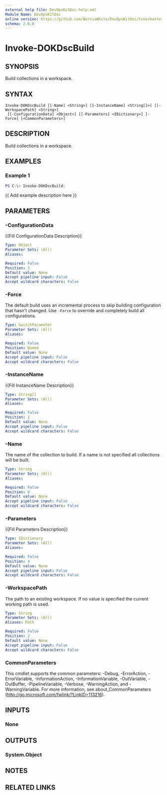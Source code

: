```yaml
---
external help file: DevOpsKitDsc-help.xml
Module Name: DevOpsKitDsc
online version: https://github.com/BernieWhite/DevOpsKitDsc/tree/master/docs/commands/en-US/Invoke-DOKDscBuild.md
schema: 2.0.0
---
```


# Invoke-DOKDscBuild

## SYNOPSIS

Build collections in a workspace.

## SYNTAX

```text
Invoke-DOKDscBuild [[-Name] <String>] [[-InstanceName] <String[]>] [[-WorkspacePath] <String>]
 [[-ConfigurationData] <Object>] [[-Parameters] <IDictionary>] [-Force] [<CommonParameters>]
```

## DESCRIPTION

Build collections in a workspace.

## EXAMPLES

### Example 1

```powershell
PS C:\> Invoke-DOKDscBuild;
```

{{ Add example description here }}

## PARAMETERS

### -ConfigurationData

{{Fill ConfigurationData Description}}

```yaml
Type: Object
Parameter Sets: (All)
Aliases:

Required: False
Position: 3
Default value: None
Accept pipeline input: False
Accept wildcard characters: False
```

### -Force

The default build uses an incremental process to skip building configuration that hasn't changed. Use `-Force` to override and completely build all configurations.

```yaml
Type: SwitchParameter
Parameter Sets: (All)
Aliases:

Required: False
Position: Named
Default value: None
Accept pipeline input: False
Accept wildcard characters: False
```

### -InstanceName

{{Fill InstanceName Description}}

```yaml
Type: String[]
Parameter Sets: (All)
Aliases:

Required: False
Position: 1
Default value: None
Accept pipeline input: False
Accept wildcard characters: False
```

### -Name

The name of the collection to build. If a name is not specified all collections will be built.

```yaml
Type: String
Parameter Sets: (All)
Aliases:

Required: False
Position: 0
Default value: None
Accept pipeline input: False
Accept wildcard characters: False
```

### -Parameters

{{Fill Parameters Description}}

```yaml
Type: IDictionary
Parameter Sets: (All)
Aliases:

Required: False
Position: 4
Default value: None
Accept pipeline input: False
Accept wildcard characters: False
```

### -WorkspacePath

The path to an existing workspace. If no value is specified the current working path is used.

```yaml
Type: String
Parameter Sets: (All)
Aliases: Path

Required: False
Position: 2
Default value: None
Accept pipeline input: False
Accept wildcard characters: False
```

### CommonParameters

This cmdlet supports the common parameters: -Debug, -ErrorAction, -ErrorVariable, -InformationAction, -InformationVariable, -OutVariable, -OutBuffer, -PipelineVariable, -Verbose, -WarningAction, and -WarningVariable. For more information, see about_CommonParameters (http://go.microsoft.com/fwlink/?LinkID=113216).

## INPUTS

### None

## OUTPUTS

### System.Object

## NOTES

## RELATED LINKS
